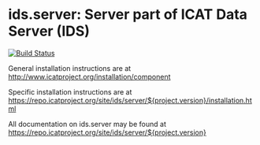 # ids.server: Server part of ICAT Data Server (IDS)

[![Build Status](https://github.com/icatproject/ids.server/actions/workflows/ci-build.yml/badge.svg?branch=master)](https://github.com/icatproject/ids.server/actions/workflows/ci-build.yml)

General installation instructions are at http://www.icatproject.org/installation/component

Specific installation instructions are
at https://repo.icatproject.org/site/ids/server/${project.version}/installation.html

All documentation on ids.server may be found at https://repo.icatproject.org/site/ids/server/${project.version}

